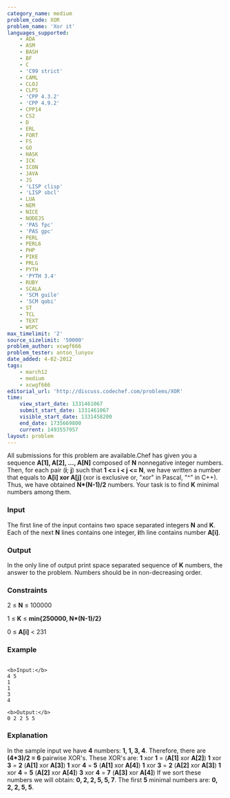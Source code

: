 ```yaml
---
category_name: medium
problem_code: XOR
problem_name: 'Xor it'
languages_supported:
    - ADA
    - ASM
    - BASH
    - BF
    - C
    - 'C99 strict'
    - CAML
    - CLOJ
    - CLPS
    - 'CPP 4.3.2'
    - 'CPP 4.9.2'
    - CPP14
    - CS2
    - D
    - ERL
    - FORT
    - FS
    - GO
    - HASK
    - ICK
    - ICON
    - JAVA
    - JS
    - 'LISP clisp'
    - 'LISP sbcl'
    - LUA
    - NEM
    - NICE
    - NODEJS
    - 'PAS fpc'
    - 'PAS gpc'
    - PERL
    - PERL6
    - PHP
    - PIKE
    - PRLG
    - PYTH
    - 'PYTH 3.4'
    - RUBY
    - SCALA
    - 'SCM guile'
    - 'SCM qobi'
    - ST
    - TCL
    - TEXT
    - WSPC
max_timelimit: '2'
source_sizelimit: '50000'
problem_author: xcwgf666
problem_tester: anton_lunyov
date_added: 4-02-2012
tags:
    - march12
    - medium
    - xcwgf666
editorial_url: 'http://discuss.codechef.com/problems/XOR'
time:
    view_start_date: 1331461067
    submit_start_date: 1331461067
    visible_start_date: 1331458200
    end_date: 1735669800
    current: 1493557957
layout: problem
---
```

All submissions for this problem are available.Chef has given you a sequence **A\[1\], A\[2\], ..., A\[N\]** composed of **N** nonnegative integer numbers. Then, for each pair (**i**; **j**) such that **1 <= i < j <= N**, we have written a number that equals to **A\[i\] xor A\[j\]** (xor is exclusive or, "xor" in Pascal, "^" in C++). Thus, we have obtained **N\*(N-1)/2** numbers. Your task is to find **K** minimal numbers among them.

### Input

The first line of the input contains two space separated integers **N** and **K**. Each of the next **N** lines contains one integer, **i**th line contains number **A\[i\]**.

### Output

In the only line of output print space separated sequence of **K** numbers, the answer to the problem. Numbers should be in non-decreasing order.

### Constraints

 2 ≤ **N** ≤ 100000

 1 ≤ **K** ≤ **min{250000, N\*(N-1)/2}**

 0 ≤ **A\[i\]** < 231

### Example

```

<b>Input:</b>
4 5
1
1
3
4

<b>Output:</b>
0 2 2 5 5

```
### Explanation

In the sample input we have **4** numbers: **1, 1, 3, 4**. Therefore, there are **(4\*3)/2 = 6** pairwise XOR's. These XOR's are:
**1** xor **1** =  (**A\[1\]** xor **A\[2\]**)
**1** xor **3** = **2** (**A\[1\]** xor **A\[3\]**)
**1** xor **4** = **5** (**A\[1\]** xor **A\[4\]**)
**1** xor **3** = **2** (**A\[2\]** xor **A\[3\]**)
**1** xor **4** = **5** (**A\[2\]** xor **A\[4\]**)
**3** xor **4** = **7** (**A\[3\]** xor **A\[4\]**)
If we sort these numbers we will obtain: **0, 2, 2, 5, 5, 7**. The first **5** minimal numbers are: **0, 2, 2, 5, 5**.